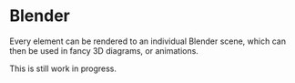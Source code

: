 # Blender

Every element can be rendered to an individual Blender scene, which can then be used in fancy 3D diagrams, or animations.

This is still work in progress.